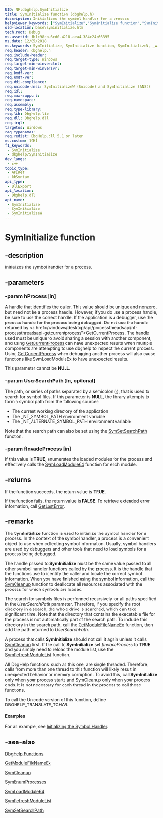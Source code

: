 ```yaml
---
UID: NF:dbghelp.SymInitialize
title: SymInitialize function (dbghelp.h)
description: Initializes the symbol handler for a process.
helpviewer_keywords: ["SymInitialize","SymInitialize function","SymInitializeW","_win32_syminitialize","base.syminitialize","dbghelp/SymInitialize","dbghelp/SymInitializeW"]
old-location: base\syminitialize.htm
tech.root: Debug
ms.assetid: fb1c98cb-6cd0-4218-aea4-384c24c66395
ms.date: 12/05/2018
ms.keywords: SymInitialize, SymInitialize function, SymInitializeW, _win32_syminitialize, base.syminitialize, dbghelp/SymInitialize, dbghelp/SymInitializeW
req.header: dbghelp.h
req.include-header: 
req.target-type: Windows
req.target-min-winverclnt: 
req.target-min-winversvr: 
req.kmdf-ver: 
req.umdf-ver: 
req.ddi-compliance: 
req.unicode-ansi: SymInitializeW (Unicode) and SymInitialize (ANSI)
req.idl: 
req.max-support: 
req.namespace: 
req.assembly: 
req.type-library: 
req.lib: Dbghelp.lib
req.dll: Dbghelp.dll
req.irql: 
targetos: Windows
req.typenames: 
req.redist: DbgHelp.dll 5.1 or later
ms.custom: 19H1
f1_keywords:
 - SymInitialize
 - dbghelp/SymInitialize
dev_langs:
 - c++
topic_type:
 - APIRef
 - kbSyntax
api_type:
 - DllExport
api_location:
 - Dbghelp.dll
api_name:
 - SymInitialize
 - SymInitialize
 - SymInitializeW
---
```


# SymInitialize function


## -description

Initializes the symbol handler for a process.

## -parameters

### -param hProcess [in]

A handle that identifies the caller. This value should be unique and nonzero, but need not be a process handle. However, if you do use a process handle, be sure to use the correct handle. If the application is a debugger, use the process handle for the process being debugged. Do not use the handle returned by <a href=/windows/desktop/api/processthreadsapi/nf-processthreadsapi-getcurrentprocess">GetCurrentProcess</a>. The handle used must be unique to avoid sharing a session with another component, and using <a href="/windows/desktop/api/processthreadsapi/nf-processthreadsapi-getcurrentprocess">GetCurrentProcess</a> can have unexpected results when multiple components are attempting to use dbghelp to inspect the current process. Using <a href="/windows/desktop/api/processthreadsapi/nf-processthreadsapi-getcurrentprocess">GetCurrentProcess</a> when debugging another process will also cause functions like <a href="/windows/desktop/api/dbghelp/nf-dbghelp-symloadmoduleex">SymLoadModuleEx</a> to have unexpected results.




This parameter cannot be <b>NULL</b>.

### -param UserSearchPath [in, optional]

The path, or series of paths separated by a semicolon (;), that is used to search for symbol files. If this parameter is <b>NULL</b>, the library attempts to form a symbol path from the following sources: 




<ul>
<li>The current working directory of the application</li>
<li>The _NT_SYMBOL_PATH environment variable</li>
<li>The _NT_ALTERNATE_SYMBOL_PATH environment variable</li>
</ul>
Note that the search path can also be set using the <a href="/windows/desktop/api/dbghelp/nf-dbghelp-symsetsearchpath">SymSetSearchPath</a> function.

### -param fInvadeProcess [in]

If this value is <b>TRUE</b>, enumerates the loaded modules for the process and effectively calls the 
<a href="/windows/desktop/api/dbghelp/nf-dbghelp-symloadmodule">SymLoadModule64</a> function for each module.

## -returns

If the function succeeds, the return value is <b>TRUE</b>.

If the function fails, the return value is <b>FALSE</b>. To retrieve extended error information, call 
<a href="/windows/desktop/api/errhandlingapi/nf-errhandlingapi-getlasterror">GetLastError</a>.

## -remarks

The 
<b>SymInitialize</b> function is used to initialize the symbol handler for a process. In the context of the symbol handler, a process is a convenient object to use when collecting symbol information. Usually, symbol handlers are used by debuggers and other tools that need to load symbols for a process being debugged.

The  handle passed to 
<b>SymInitialize</b> must be the same value passed to all other symbol handler functions called by the process. It is the  handle that the functions use to identify the caller and locate the correct symbol information. When you have finished using the symbol information, call the 
<a href="/windows/desktop/api/dbghelp/nf-dbghelp-symcleanup">SymCleanup</a> function to deallocate all resources associated with the process for which symbols are loaded.

The search for symbols files is performed recursively for all paths specified in the <i>UserSearchPath</i> parameter. Therefore, if you specify the root directory in a search, the whole drive is searched, which can take significant time. Note that the directory that contains the executable file for the process is not automatically part of the search path. To include this directory in the search path, call the 
<a href="/windows/desktop/api/psapi/nf-psapi-getmodulefilenameexa">GetModuleFileNameEx</a> function, then add the path returned to <i>UserSearchPath</i>.

A process that calls <b>SymInitialize</b> should not call it again unless it calls <a href="/windows/desktop/api/dbghelp/nf-dbghelp-symcleanup">SymCleanup</a> first. If the call to <b>SymInitialize</b> set <i>fInvadeProcess</i> to <b>TRUE</b> and you simply need to reload the module list, use the <a href="/windows/desktop/api/dbghelp/nf-dbghelp-symrefreshmodulelist">SymRefreshModuleList</a> function.

All DbgHelp functions, such as this one, are single threaded. Therefore, calls from more than one thread to this function will likely result in unexpected behavior or memory corruption. To avoid this, call 
<b>SymInitialize</b> only when your process starts and 
<a href="/windows/desktop/api/dbghelp/nf-dbghelp-symcleanup">SymCleanup</a> only when your process ends. It is not necessary for each thread in the process to call these functions.

To call the Unicode version of this function, define DBGHELP_TRANSLATE_TCHAR.


#### Examples

For an example, see 
<a href="/windows/desktop/Debug/initializing-the-symbol-handler">Initializing the Symbol Handler</a>.

<div class="code"></div>

## -see-also

<a href="/windows/desktop/Debug/dbghelp-functions">DbgHelp Functions</a>



<a href="/windows/desktop/api/psapi/nf-psapi-getmodulefilenameexa">GetModuleFileNameEx</a>



<a href="/windows/desktop/api/dbghelp/nf-dbghelp-symcleanup">SymCleanup</a>



<a href="/windows/desktop/api/dbghelp/nf-dbghelp-symenumprocesses">SymEnumProcesses</a>



<a href="/windows/desktop/api/dbghelp/nf-dbghelp-symloadmodule">SymLoadModule64</a>



<a href="/windows/desktop/api/dbghelp/nf-dbghelp-symrefreshmodulelist">SymRefreshModuleList</a>



<a href="/windows/desktop/api/dbghelp/nf-dbghelp-symsetsearchpath">SymSetSearchPath</a>